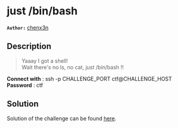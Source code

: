 # just /bin/bash

**`Author:`** [chenx3n](https://github.com/malikDaCoda)

## Description

> Yaaay I got a shell!  
> Wait there's no ls, no cat, just /bin/bash !!  

**Connect with** : ssh -p CHALLENGE_PORT ctf@CHALLENGE_HOST  
**Password** : ctf

## Solution

Solution of the challenge can be found [here](solution/).
